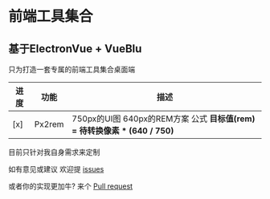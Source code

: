 # 前端工具集合
## 基于ElectronVue + VueBlu

只为打造一套专属的前端工具集合桌面端

| 进度 | 功能 | 描述 |
|---|---|---------|
| [x] | Px2rem | 750px的UI图 640px的REM方案 公式 **目标值(rem) =  待转换像素 * (640 / 750)**


目前只针对我自身需求来定制 

如有意见或建议 欢迎提 [issues](https://github.com/deboyblog/frontend-tools/issues/new) 

或者你的实现更加牛? 来个 [Pull request](https://github.com/deboyblog/frontend-tools/pulls)